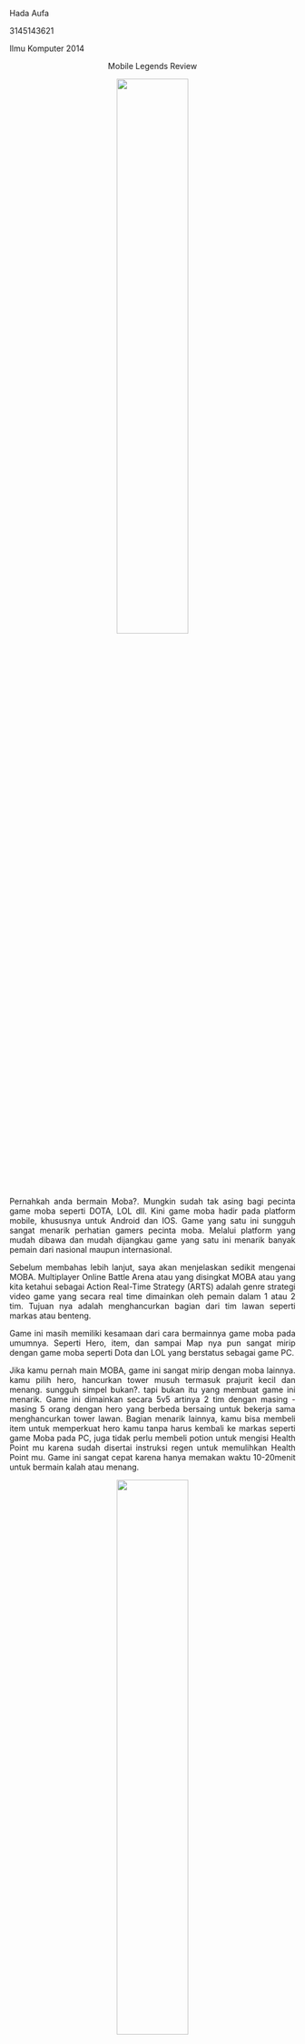 <html>
<body>
<p align="left">Hada Aufa</p> 
<p align="left">3145143621</p> 
<p align="left">Ilmu Komputer 2014</p>           
<p align="center" font face="arial">Mobile Legends Review</p>
<p align="center"><img src="https://s.kaskus.id/images/2016/11/08/5460648_20161108033135.png" align="center" width="50%"></p>

<p align="justify">Pernahkah anda bermain Moba?. Mungkin sudah tak asing bagi pecinta game moba seperti DOTA, LOL dll. Kini game moba hadir pada platform mobile, khususnya untuk Android dan IOS. Game yang satu ini sungguh sangat menarik perhatian gamers pecinta moba. Melalui platform yang mudah dibawa dan mudah dijangkau game yang satu ini menarik banyak pemain dari nasional maupun internasional.</p>

<p align="justify">Sebelum membahas lebih lanjut, saya akan menjelaskan sedikit mengenai MOBA. Multiplayer Online Battle Arena atau yang disingkat MOBA atau yang kita ketahui sebagai Action Real-Time Strategy (ARTS) adalah genre strategi video game yang secara real time dimainkan oleh pemain dalam 1 atau 2 tim. Tujuan nya adalah menghancurkan bagian dari tim lawan seperti markas atau benteng. </p>

<p align="justify">Game ini masih memiliki kesamaan dari cara bermainnya game moba pada umumnya. Seperti Hero, item, dan sampai Map nya pun sangat mirip dengan game moba seperti Dota dan LOL yang berstatus sebagai game PC.</p>

<p align="justify">Jika kamu pernah main MOBA, game ini sangat mirip dengan moba lainnya. kamu pilih hero, hancurkan tower musuh termasuk prajurit kecil dan menang. sungguh simpel bukan?. tapi bukan itu yang membuat game ini menarik. Game ini dimainkan secara 5v5 artinya 2 tim dengan masing - masing 5 orang dengan hero yang berbeda bersaing untuk bekerja sama menghancurkan tower lawan.
                   Bagian menarik lainnya, kamu bisa membeli item untuk memperkuat hero kamu tanpa harus kembali ke markas seperti game Moba pada PC, juga tidak perlu membeli potion untuk mengisi Health Point mu karena sudah disertai instruksi regen untuk memulihkan Health Point mu. Game ini sangat cepat karena hanya memakan waktu 10-20menit untuk bermain kalah atau menang.</p>

<p align="center"><img src="http://roonby.com/wp-content/uploads/2016/10/bang-bang-1.jpg" align="center" width="50%"></p>

<p align="justify">Secara Umum yang membuat game ini begitu menantang adalah pemain bisa memilih hero atau karakter yang begitu beragam untuk melawan pemain lainnya dengan bertarung secara online (Player vs Player). Saat ini ada sekitar 35 hero yang siap dipakai untuk dimainkan. bahkan ada kemungkinan dapat bertambah.
</p>

<p align="justify" font="bold">Fitur Mobile Legends</p> 

<p align="justify">Beberapa Fitur dari Mobile Legends diantaranya:</p>
    <p> - Pertempuran 5v5 melawan pemain sungguhan , bukan bot. Permainan menggunakan Map klasik MOBA.</p>
    <p> - Banyak pilihan Hero yang dibagi menjadi beberapa jenis yaitu petarung (Fighter), Pembunuh (Assasin), Penyihir (Mage), Pendukung (Support), Tank , dan Penembak (Marksman). </p>
    <p> - Kemenangan dapat diraih dengan kerjasama & strategi. </p>
    <p> - Pertarungan Adil. Menang kalah tergantung skill yang dimiliki hero atau pengalaman dari pemain.</p>
    <p> - kontrol sederhana dan mudah. hanya dengan sentuhan 2 jari untuk mengendalikan hero dalam pertarungan.</p>
    <p> - Bantuan offline AI. bila ada pemain yang keluar saat pertarungan berlangsung, bantuan dari developer menggunakan AI untuk menghindari pertarungan 5 lawan 4.</p>
    <p> - Auto Reconnect. Pemain tidak perlu khawatir saat tiba-tiba jaringan melemah atau jelek saat sedang bermain karena game akan otomatis tersambung kembali dalam beberapa detik.</p>
 
<p align="justify" font="bold">Desain dan Grafis</p>

<p align="justify">Tidak perlu khawatir pada desain dan grafis dari game ini. game ini menyuguhkan desain dan grafis yang sangat bagus. Konten dan berbagai sistem UI yang ada dalam game ini sungguh menarik. Ditambah dengan kalian bisa melihat beberapa action dari hero yang ingin kalian pilih saat hendak memilih atau melihat karakter.
                   Dengan kontrol dan UI yang menarik membuat game ini jadi sorotan beberapa gamers sekarang. Meskipun game ini tidak memerlukan ruang yang banyak dalam memori perangkat anda. hanya sekitar 500mb ruang yang anda perlukan untuk memainkan game ini.
</p>

<p align="center"><img src="https://i.ytimg.com/vi/jZFsCTcm8ZM/hqdefault.jpg" align="center" width="50%"></p>

<p align="justify">Kamu juga dapat membeli hero yang kalian mau. bahkan juga dapat membeli skin atau tampilan baru dari berbagai hero dengan menggunakan diamond yang dapat dibeli melalui akun kamu sendiri.</p> 

<p align="center"><img src="http://i2.wp.com/www.psst.ph/wp-content/uploads/2017/03/Screenshot_2017-03-17-17-10-22.png?resize=2560%2C1440" align="center" width="50%"></p>
Kesimpulan
<p align="justify">Dengan kehadiran game MOBA pada platform mobile, tentu menghadirkan kembali keinginan para pecinta game moba yang kesulitan bila harus online dengan PC. Cukup dengan mendownload game Mobile Legends, kamu dapat bermain game MOBA dengan mudah dan banyak konten menarik yang selalu hadir setiap hari.</p>
</body>
</html>
